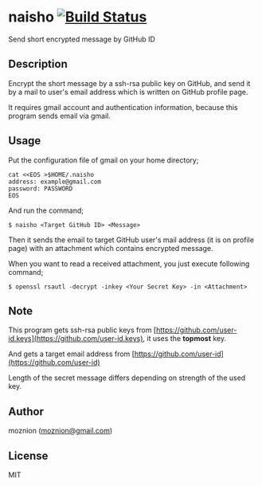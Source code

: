 naisho [![Build Status](https://travis-ci.org/moznion/naisho.svg)](https://travis-ci.org/moznion/naisho)
==

Send short encrypted message by GitHub ID

Description
--

Encrypt the short message by a ssh-rsa public key on GitHub,
and send it by a mail to user's email address which is written on GitHub profile page.

It requires gmail account and authentication information, because
this program sends email via gmail.

Usage
--

Put the configuration file of gmail on your home directory;

```
cat <<EOS >$HOME/.naisho
address: example@gmail.com
password: PASSWORD
EOS
```

And run the command;

```
$ naisho <Target GitHub ID> <Message>
```

Then it sends the email to target GitHub user's mail address (it is on profile page)
with an attachment which contains encrypted message.

When you want to read a received attachment, you just execute following command;

```
$ openssl rsautl -decrypt -inkey <Your Secret Key> -in <Attachment>
```

Note
--

This program gets ssh-rsa public keys from [https://github.com/user-id.keys](https://github.com/user-id.keys), it uses the __topmost__ key.

And gets a target email address from [https://github.com/user-id](https://github.com/user-id)

Length of the secret message differs depending on strength of the used key.

Author
--

moznion (<moznion@gmail.com>)

License
--

MIT

